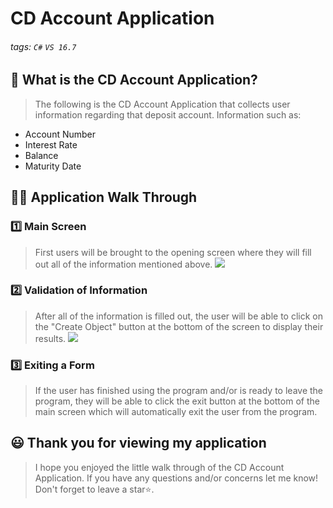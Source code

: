 # CD Account Application

###### tags: `C#` `VS 16.7`


## 📝 What is the CD Account Application?
> The following is the CD Account Application that collects user information regarding that deposit account. Information such as: 
-  Account Number
-  Interest Rate
-  Balance
-  Maturity Date

## 👩‍🏫 Application Walk Through
### 1️⃣ Main Screen ###
> First users will be brought to the opening screen where they will fill out all of the information mentioned above. 
>![](https://i.imgur.com/s8QbT6O.jpg)

### 2️⃣ Validation of Information ###
> After all of the information is filled out, the user will be able to click on the "Create Object" button at the bottom of the screen to display their results. 
>![](https://i.imgur.com/N1H7kZF.jpg)

### 3️⃣ Exiting a Form ###
> If the user has finished using the program and/or is ready to leave the program, they will be able to click the exit button at the bottom of the main screen which will automatically exit the user from the program.

## 😃 Thank you for viewing my application ##
> I hope you enjoyed the little walk through of the CD Account Application. If you have any questions and/or concerns let me know! Don't forget to leave a star⭐️.
